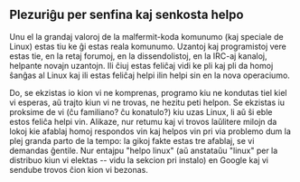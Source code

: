 <?php require("../../entete.php");?> <?php require("../../base.php");?> <?php require("../../fonctions.php");?>

<div id="corps">

<h2>Plezuriĝu per senfina kaj senkosta helpo</h2>

<p>Unu el la grandaj valoroj de la malfermit-koda komunumo (kaj speciale de Linux) estas tiu ke ĝi estas reala komunumo. Uzantoj kaj programistoj vere estas tie, en la retaj forumoj, en la dissendolistoj, en la IRC-aj kanaloj, helpante novajn uzantojn. Ili ĉiuj estas feliĉaj vidi ke pli kaj pli da homoj ŝanĝas al Linux kaj ili estas feliĉaj helpi ilin helpi sin en la nova operaciumo.</p>

<p>Do, se ekzistas io kion vi ne komprenas, programo kiu ne kondutas tiel kiel vi esperas, aŭ trajto kiun vi ne trovas, ne hezitu peti helpon. Se ekzistas iu proksime de vi (ĉu familiano? ĉu konatulo?) kiu uzas Linux, li aŭ ŝi eble estos feliĉa helpi vin. Alikaze, nur retumu kaj vi trovos laŭlitere milojn da lokoj kie afablaj homoj respondos vin kaj helpos vin pri via problemo dum la plej granda parto de la tempo: la gikoj fakte estas tre afablaj, se vi demandas ĝentile. Nur entajpu "helpo linux" (aŭ anstataŭu "linux" per la distribuo kiun vi elektas -- vidu la sekcion pri instalo) en Google kaj vi sendube trovos ĉion kion vi bezonas.</p>

</div>


